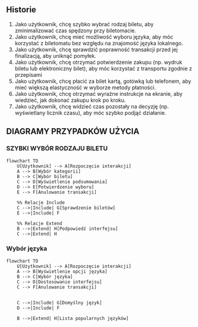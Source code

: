 ## Historie
1. Jako użytkownik, chcę szybko wybrać rodzaj biletu, aby zminimalizować czas
spędzony przy biletomacie.
2. Jako użytkownik, chcę mieć możliwość wyboru języka, aby móc korzystać z
biletomatu bez względu na znajomość języka lokalnego.
3. Jako użytkownik, chcę sprawdzić poprawność transakcji przed jej finalizacją,
aby uniknąć pomyłek.
4. Jako użytkownik, chcę otrzymać potwierdzenie zakupu (np. wydruk biletu lub
elektroniczny bilet), aby móc korzystać z transportu zgodnie z przepisami
5. Jako użytkownik, chcę płacić za bilet kartą, gotówką lub telefonem, aby mieć
większą elastyczność w wyborze metody płatności.
6. Jako użytkownik, chcę otrzymać wyraźne instrukcje na ekranie, aby wiedzieć,
jak dokonać zakupu krok po kroku.
7. Jako użytkownik, chcę widzieć czas pozostały na decyzję (np. wyświetlany
licznik czasu), aby móc szybko podjąć działanie.


## DIAGRAMY PRZYPADKÓW UŻYCIA
### SZYBKI WYBÓR RODZAJU BILETU
```mermaid
flowchart TD
    U[Użytkownik] --> A[Rozpoczęcie interakcji]
    A --> B[Wybór kategorii]
    B --> C[Wybór biletu]
    C --> D[Wyświetlenie podsumowania]
    D --> E[Potwierdzenie wyboru]
    E --> F[Anulowanie transakcji]

    %% Relacje Include
    C -->|Include| G[Sprawdzenie biletów]
    E -->|Include| F

    %% Relacje Extend
    B -->|Extend| H[Podpowiedź interfejsu]
    C -->|Extend| H

```

### Wybór języka

```mermaid
flowchart TD  
    U[Użytkownik] --> A[Rozpoczęcie interakcji]  
    A --> B[Wyświetlenie opcji języka]  
    B --> C[Wybór języka]  
    C --> D[Dostosowanie interfejsu]  
    C --> F[Anulowanie transakcji]  

  
    C -->|Include| G[Domyślny język]  
    D -->|Include| F  

    B -->|Extend| H[Lista popularnych języków]



```


